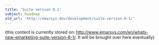```yaml
---
title: 'Suite version 8.1'
subject: Roadmap
old_url: 'http://emarsys.dev/development/suite-version-8-1/'
---
```


(this content is currently stored on: <http://www.emarsys.com/en/whats-new-emarketing-suite-version-8-1/>. It will be brought over here eventually)